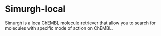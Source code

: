 # Simurgh-local
Simurgh is a loca ChEMBL molecule retriever that allow you to search for molecules with specific mode of action on ChEMBL.
